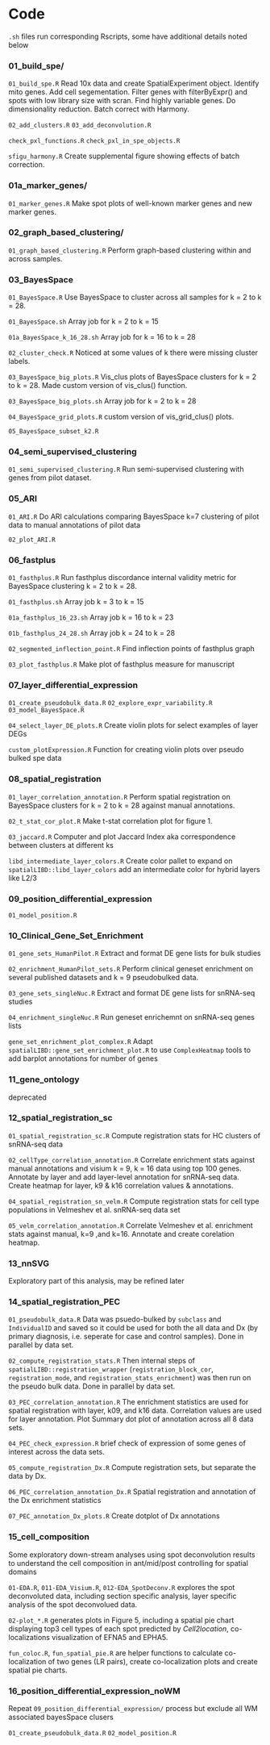 # Code

`.sh` files run corresponding Rscripts, some have additional details noted below

### 01_build_spe/
`01_build_spe.R`
Read 10x data and create SpatialExperiment object. Identify mito genes. Add cell segementation. Filter genes with filterByExpr() and spots with low library size with scran. Find highly variable genes. Do dimensionality reduction. Batch correct with Harmony. 

`02_add_clusters.R`
`03_add_deconvolution.R`

`check_pxl_functions.R`
`check_pxl_in_spe_objects.R`

`sfigu_harmony.R`
Create supplemental figure showing effects of batch correction. 

### 01a_marker_genes/
`01_marker_genes.R`
Make spot plots of well-known marker genes and new marker genes. 

### 02_graph_based_clustering/
`01_graph_based_clustering.R`
Perform graph-based clustering within and across samples. 

### 03_BayesSpace
`01_BayesSpace.R`
Use BayesSpace to cluster across all samples for k = 2 to k = 28. 

`01_BayesSpace.sh`
Array job for k = 2 to k = 15

`01a_BayesSpace_k_16_28.sh`
Array job for k = 16 to k = 28

`02_cluster_check.R`
Noticed at some values of k there were missing cluster labels.

`03_BayesSpace_big_plots.R`
Vis_clus plots of BayesSpace clusters for k = 2 to k = 28. Made custom version of vis_clus() function. 

`03_BayesSpace_big_plots.sh`
Array job for k = 2 to k = 28

`04_BayesSpace_grid_plots.R`
custom version of vis_grid_clus() plots. 

`05_BayesSpace_subset_k2.R`

### 04_semi_supervised_clustering
`01_semi_supervised_clustering.R`
Run semi-supervised clustering with genes from pilot dataset.

### 05_ARI
`01_ARI.R`
Do ARI calculations comparing BayesSpace k=7 clustering of pilot data to manual annotations of pilot data

`02_plot_ARI.R`

### 06_fastplus
`01_fasthplus.R`
Run fasthplus discordance internal validity metric for BayesSpace clustering k = 2 to k = 28. 

`01_fasthplus.sh`
Array job k = 3 to k = 15

`01a_fasthplus_16_23.sh`
Array job k = 16 to k = 23

`01b_fasthplus_24_28.sh`
Array job k = 24 to k = 28

`02_segmented_inflection_point.R`
Find inflection points of fasthplus graph

`03_plot_fasthplus.R`
Make plot of fasthplus measure for manuscript

### 07_layer_differential_expression
`01_create_pseudobulk_data.R`
`02_explore_expr_variability.R`
`03_model_BayesSpace.R`

`04_select_layer_DE_plots.R` Create violin plots for select examples of layer DEGs

`custom_plotExpression.R` Function for creating violin plots over pseudo bulked spe data

### 08_spatial_registration
`01_layer_correlation_annotation.R`
Perform spatial registration on BayesSpace clusters for k = 2 to k = 28 against manual annotations.

`02_t_stat_cor_plot.R`
Make t-stat correlation plot for figure 1. 

`03_jaccard.R`
Computer and plot Jaccard Index aka correspondence between clusters at different ks 

`libd_intermediate_layer_colors.R`
Create color pallet to expand on  `spatialLIBD::libd_layer_colors` add an intermediate color for hybrid layers like L2/3

### 09_position_differential_expression
`01_model_position.R` 

### 10_Clinical_Gene_Set_Enrichment
`01_gene_sets_HumanPilot.R`
Extract and format DE gene lists for bulk studies 

`02_enrichment_HumanPilot_sets.R`
Perform clinical geneset enrichment on several published datasets and k = 9 pseudobulked data. 

`03_gene_sets_singleNuc.R`
Extract and format DE gene lists for snRNA-seq studies 

`04_enrichment_singleNuc.R`
Run geneset enrichemnt on snRNA-seq genes lists

`gene_set_enrichment_plot_complex.R`
Adapt `spatialLIBD::gene_set_enrichment_plot.R` to use `ComplexHeatmap` tools to add barplot annotations for number of genes

### 11_gene_ontology
deprecated

### 12_spatial_registration_sc
`01_spatial_registration_sc.R`
Compute registration stats for HC clusters of snRNA-seq data

`02_cellType_correlation_annotation.R`
 Correlate enrichment stats against manual annotations and visium k = 9, k = 16 data using top 100 genes.
 Annotate by layer and add layer-level annotation for snRNA-seq data. Create heatmap for layer, k9 & k16 correlation values & annotations.

`04_spatial_registration_sn_velm.R` 
Compute registration stats for cell type populations in Velmeshev et al. snRNA-seq data set

`05_velm_correlation_annotation.R`
 Correlate Velmeshev et al. enrichment stats against manual, k=9 ,and k=16. Annotate and create corelation heatmap.
 
### 13_nnSVG
Exploratory part of this analysis, may be refined later

### 14_spatial_registration_PEC
`01_pseudobulk_data.R` Data was psuedo-bulked by `subclass` and `IndividualID` and saved so it could be used
for both the all data and Dx (by primary diagnosis, i.e. seperate for case and control samples). Done in parallel by data set.

`02_compute_registration_stats.R` Then internal steps of `spatialLIBD::registration_wrapper` (`registration_block_cor`, `registration_mode`, and `registration_stats_enrichment`) was then run on the pseudo bulk data.  Done in parallel by data set.

`03_PEC_correlation_annotation.R` The enrichment statistics are used for spatial registration with layer, k09, and k16 data. Correlation values are used for layer annotation. Plot Summary dot plot of annotation across all 8 data sets.

`04_PEC_check_expression.R` brief check of expression of some genes of interest across the data sets.

`05_compute_registration_Dx.R` Compute registration sets, but separate the data by Dx.

`06_PEC_correlation_annotation_Dx.R` Spatial registration and annotation of the Dx enrichment statistics

`07_PEC_annotation_Dx_plots.R` Create dotplot of Dx annotations

### 15_cell_composition
Some exploratory down-stream analyses using spot deconvolution results to understand the cell composition in ant/mid/post controlling for spatial domains

`01-EDA.R`, `011-EDA_Visium.R`, `012-EDA_SpotDeconv.R` explores the spot deconvoluted data, including section specific analysis, layer specific analysis of the spot deconvolued data.

`02-plot_*.R` generates plots in Figure 5, including a spatial pie chart displaying top3 cell types of each spot predicted by _Cell2location_, co-localizations visualization of EFNA5 and EPHA5.

`fun_coloc.R`, `fun_spatial_pie.R` are helper functions to calculate co-localization of two genes (LR pairs), create co-localization plots and create spatial pie charts.

### 16_position_differential_expression_noWM
Repeat `09_position_differential_expression/` process but exclude all WM associated bayesSpace clusers

`01_create_pseudobulk_data.R`
`02_model_position.R`

